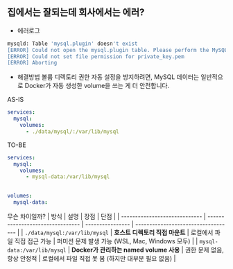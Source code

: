 ## 집에서는 잘되는데 회사에서는 에러? 


- 에러로그
```bash
mysqld: Table 'mysql.plugin' doesn't exist
[ERROR] Could not open the mysql.plugin table. Please perform the MySQL upgrade procedure.
[ERROR] Could not set file permission for private_key.pem
[ERROR] Aborting
```
- 해결방법
볼륨 디렉토리 권한 자동 설정을 방지하려면, MySQL 데이터는 일반적으로 Docker가 자동 생성한 volume을 쓰는 게 더 안전합니다.

AS-IS
```yaml
services:
  mysql:
    volumes:
      - ./data/mysql/:/var/lib/mysql
```

TO-BE
```yaml
services:
  mysql:
    volumes:
      - mysql-data:/var/lib/mysql
  

volumes:
  mysql-data:
```

무슨 차이일까? 
| 방식                            | 설명                               | 장점               | 단점                                  |
| ----------------------------- | -------------------------------- | ---------------- | ----------------------------------- |
| `./data/mysql:/var/lib/mysql` | **호스트 디렉토리 직접 마운트**              | 로컬에서 파일 직접 접근 가능 | 퍼미션 문제 발생 가능 (WSL, Mac, Windows 모두) |
| `mysql-data:/var/lib/mysql`   | **Docker가 관리하는 named volume 사용** | 권한 문제 없음, 항상 안정적 | 로컬에서 파일 직접 못 봄 (하지만 대부분 필요 없음)      |

